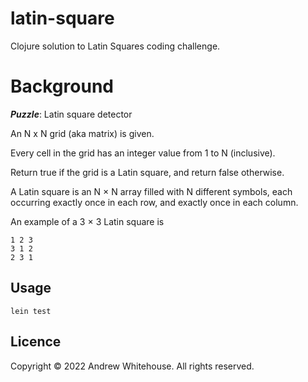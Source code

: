 # latin-square

Clojure solution to Latin Squares coding challenge.

# Background

***Puzzle***: Latin square detector

An N x N grid (aka matrix) is given. 

Every cell in the grid has an integer value from 1 to N (inclusive). 

Return true if the grid is a Latin square, and return false otherwise. 

A Latin square is an N × N array filled with N different symbols, each occurring exactly once in each row, and exactly once in each column. 

An example of a 3 × 3 Latin square is
 
```
1 2 3
3 1 2
2 3 1
```

## Usage

`lein test`

## Licence

Copyright © 2022 Andrew Whitehouse. All rights reserved.